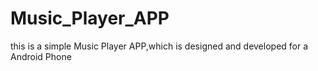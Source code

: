 # Music_Player_APP
this is a simple Music Player APP,which is designed and developed for a Android Phone
